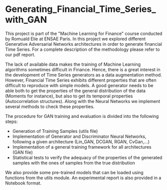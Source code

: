 # Generating_Financial_Time_Series_with_GAN

This project is part of the "Machine Learning for Finance" course conducted by Romuald Elie at ENSAE Paris. In this project we explored 
different Generative Adversarial Networks architectures in order to generate financial Time Series. For a complete description of the methodology please refer 
to our pdf report.

The lack of available data makes the training of Machine Learning algorithms sometimes difficult in Finance. Hence, there is a great interest 
in the development of Time Series generators as a data augmentation method. However, Financial Time Series exhibits different properties that 
are often difficult to reproduce with simple models. A good generator needs to be able both to get the properties of the general distribution of the data (Moments for instance),
but also to get its temporal properties (Autocorrelation structures). Along with the Neural Networks we implement several methods to check these properties.

The procedure for GAN training and evaluation is divided into the following steps:
* Generation of Training Samples (utils file)
* Implementation of Generator and Discriminator Neural Networks, following a given architecture (Lin_GAN, DCGAN, RGAN, CvGan,...)
* Implementation of a general training framework for all architectures (GAN file)
* Statistical tests to verify the adequacy of the properties of the generated samples with the ones of samples from the true distribution

We also provide some pre-trained models that can be loaded using functions from the utils module. An experimental report is also provided in a Notebook format.

